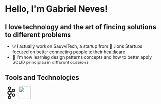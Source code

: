 # Hello, I'm Gabriel Neves!
## I love technology and the art of finding solutions to different problems

- ⛨ I actually work on SauvviTech, a startup from 🦁 Lions Startups focused on better connecting people to their healthcare
- 🎯 I'm now learning design patterns concepts and how to better apply SOLID principles in different ocasions

## Tools and Technologies
<img loading="lazy" src="https://github.com/devicons/devicon/blob/v2.17.0/icons/apachekafka/apachekafka-original.svg" width="40" height="40"/> <img loading="lazy" src="https://cdn.jsdelivr.net/gh/devicons/devicon/icons/linux/linux-original.svg" width="40" height="40"/>
